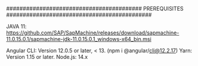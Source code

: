 ######################################### PREREQUISITES ############################################

JAVA 11: https://github.com/SAP/SapMachine/releases/download/sapmachine-11.0.15.0.1/sapmachine-jdk-11.0.15.0.1_windows-x64_bin.msi

Angular CLI: Version 12.0.5 or later, < 13.  (npm i @angular/cli@12.2.17)
Yarn: Version 1.15 or later.
Node.js: 14.x




